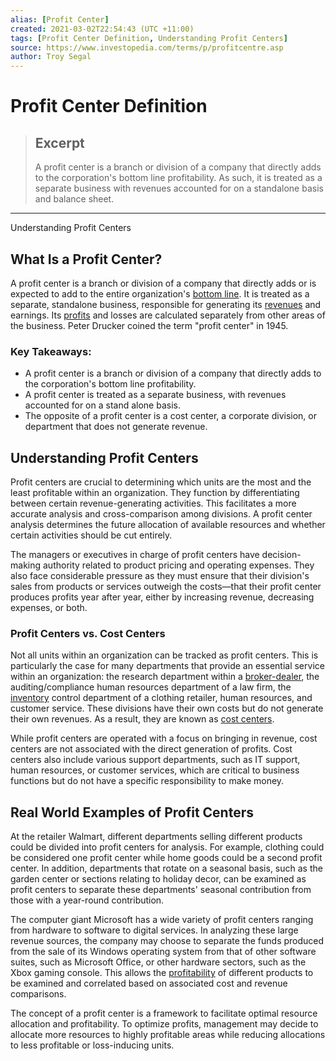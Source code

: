 ```yaml
---
alias: [Profit Center]
created: 2021-03-02T22:54:43 (UTC +11:00)
tags: [Profit Center Definition, Understanding Profit Centers]
source: https://www.investopedia.com/terms/p/profitcentre.asp
author: Troy Segal
---
```


# Profit Center Definition

> ## Excerpt
> A profit center is a branch or division of a company that directly adds to the corporation's bottom line profitability. As such, it is treated as a separate business with revenues accounted for on a standalone basis and balance sheet.

---

Understanding Profit Centers
## What Is a Profit Center?

A profit center is a branch or division of a company that directly adds or is expected to add to the entire organization's [bottom line](https://www.investopedia.com/terms/b/bottomline.asp). It is treated as a separate, standalone business, responsible for generating its [revenues](https://www.investopedia.com/terms/r/revenue.asp) and earnings. Its [profits](https://www.investopedia.com/terms/s/standalone_profit.asp) and losses are calculated separately from other areas of the business. Peter Drucker coined the term "profit center" in 1945.

### Key Takeaways:

-   A profit center is a branch or division of a company that directly adds to the corporation's bottom line profitability.
-   A profit center is treated as a separate business, with revenues accounted for on a stand alone basis.
-   The opposite of a profit center is a cost center, a corporate division, or department that does not generate revenue.

## Understanding Profit Centers

Profit centers are crucial to determining which units are the most and the least profitable within an organization. They function by differentiating between certain revenue-generating activities. This facilitates a more accurate analysis and cross-comparison among divisions. A profit center analysis determines the future allocation of available resources and whether certain activities should be cut entirely.

The managers or executives in charge of profit centers have decision-making authority related to product pricing and operating expenses. They also face considerable pressure as they must ensure that their division's sales from products or services outweigh the costs—that their profit center produces profits year after year, either by increasing revenue, decreasing expenses, or both.

### Profit Centers vs. Cost Centers

Not all units within an organization can be tracked as profit centers. This is particularly the case for many departments that provide an essential service within an organization: the research department within a [broker-dealer](https://www.investopedia.com/terms/b/broker-dealer.asp), the auditing/compliance human resources department of a law firm, the [inventory](https://www.investopedia.com/terms/i/inventory.asp) control department of a clothing retailer, human resources, and customer service. These divisions have their own costs but do not generate their own revenues. As a result, they are known as [cost centers](https://www.investopedia.com/terms/c/cost-center.asp).

While profit centers are operated with a focus on bringing in revenue, cost centers are not associated with the direct generation of profits. Cost centers also include various support departments, such as IT support, human resources, or customer services, which are critical to business functions but do not have a specific responsibility to make money.

## Real World Examples of Profit Centers

At the retailer Walmart, different departments selling different products could be divided into profit centers for analysis. For example, clothing could be considered one profit center while home goods could be a second profit center. In addition, departments that rotate on a seasonal basis, such as the garden center or sections relating to holiday decor, can be examined as profit centers to separate these departments' seasonal contribution from those with a year-round contribution.

The computer giant Microsoft has a wide variety of profit centers ranging from hardware to software to digital services. In analyzing these large revenue sources, the company may choose to separate the funds produced from the sale of its Windows operating system from that of other software suites, such as Microsoft Office, or other hardware sectors, such as the Xbox gaming console. This allows the [profitability](https://www.investopedia.com/ask/answers/012715/what-difference-between-profitability-and-profit.asp) of different products to be examined and correlated based on associated cost and revenue comparisons.

The concept of a profit center is a framework to facilitate optimal resource allocation and profitability. To optimize profits, management may decide to allocate more resources to highly profitable areas while reducing allocations to less profitable or loss-inducing units.
